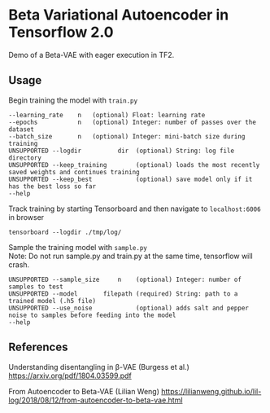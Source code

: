 # Beta Variational Autoencoder in Tensorflow 2.0

Demo of a Beta-VAE with eager execution in TF2. 

## Usage
Begin training the model with ```train.py```  
```
--learning_rate    n   (optional) Float: learning rate
--epochs           n   (optional) Integer: number of passes over the dataset
--batch_size       n   (optional) Integer: mini-batch size during training
UNSUPPORTED --logdir          dir  (optional) String: log file directory
UNSUPPORTED --keep_training        (optional) loads the most recently saved weights and continues training
UNSUPPORTED --keep_best            (optional) save model only if it has the best loss so far
--help
```
Track training by starting Tensorboard and then navigate to ```localhost:6006``` in browser
```
tensorboard --logdir ./tmp/log/
```
Sample the training model with ```sample.py```  
Note: Do not run sample.py and train.py at the same time, tensorflow will crash.
```
UNSUPPORTED --sample_size     n    (optional) Integer: number of samples to test
UNSUPPORTED --model       filepath (required) String: path to a trained model (.h5 file)
UNSUPPORTED --use_noise            (optional) adds salt and pepper noise to samples before feeding into the model
--help
```

## References
Understanding disentangling in β-VAE (Burgess et al.) https://arxiv.org/pdf/1804.03599.pdf 

From Autoencoder to Beta-VAE (Lilian Weng) https://lilianweng.github.io/lil-log/2018/08/12/from-autoencoder-to-beta-vae.html 
